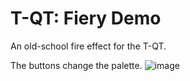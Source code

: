 # T-QT: Fiery Demo
An old-school fire effect for the T-QT.

The buttons change the palette.
![image](https://user-images.githubusercontent.com/1586332/186702541-96abdf0d-c618-4ce4-8cbf-35f7c64d31d0.png)
